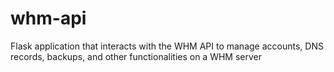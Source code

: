 # whm-api
Flask application that interacts with the WHM API to manage accounts, DNS records, backups, and other functionalities on a WHM server
